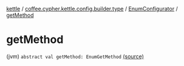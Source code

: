 [kettle](../../index.md) / [coffee.cypher.kettle.config.builder.type](../index.md) / [EnumConfigurator](index.md) / [getMethod](./get-method.md)

# getMethod

(jvm) `abstract val getMethod: EnumGetMethod` [(source)](https://github.com/Cypher121/kettle/blob/master/src/main/kotlin/coffee/cypher/kettle/config/builder/type/EnumConfigurator.kt#L6)